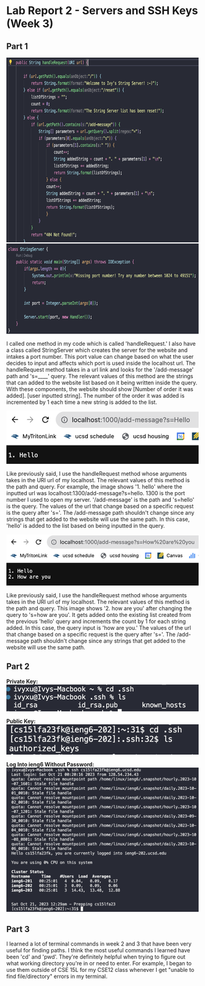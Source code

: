 # Lab Report 2 - Servers and SSH Keys (Week 3)
## Part 1
<img src="lab2_StringServer_code.png" width="731" height="483">
<img src="lab2_StringServer_class.png" width="694" height="236">

I called one method in my code which is called 'handleRequest.' I also have a class called StringServer which creates the server for the website and intakes a port number. This port value can change based on what the user decides to input and affects which port is used inside the localhost url. The handleRequest method takes in a url link and looks for the '/add-message' path and 's=____' query. The relevant values of this method are the strings that can added to the website list based on it being written inside the query. With these components, the website should show [Number of order it was added]. [user inputted string]. The number of the order it was added is incremented by 1 each time a new string is added to the list.


![Image](lab2hello.png)

Like previously said, I use the handleRequest method whose arguments takes in the URI url of my localhost. The relevant values of this method is the path and query. For example, the image shows '1. hello' where the inputted url was localhost:1300/add-message?s=hello. 1300 is the port number I used to open my server. '/add-message' is the path and 's=hello' is the query. The values of the url that change based on a specific request is the query after 's='. The /add-message path shouldn't change since any strings that get added to the website will use the same path. In this case, 'hello' is added to the list based on being inputted in the query.


![Image](lab2howareyou.png)

Like previously said, I use the handleRequest method whose arguments takes in the URI url of my localhost. The relevant values of this method is the path and query. This image shows '2. how are you' after changing the query to 's=how are you'. It gets added onto the existing list created from the previous 'hello' query and increments the count by 1 for each string added. In this case, the query input is 'how are you.' The values of the url that change based on a specific request is the query after 's='. The /add-message path shouldn't change since any strings that get added to the website will use the same path.

## Part 2
**Private Key:** <br>
![Image](keys.png)

**Public Key:**  
![Image](public_key_on_ieng6.png)

**Log Into ieng6 Without Password:**  
![Image](login_without_pw.png)

## Part 3
I learned a lot of terminal commands in week 2 and 3 that have been very useful for finding paths. I think the most useful commands I learned have been 'cd' and 'pwd'.  They're definitely helpful when trying to figure out what working directory you're in or need to enter. For example, I began to use them outside of CSE 15L for my CSE12 class whenever I get "unable to find file/directory" errors in my terminal. 
